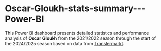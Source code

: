 # Oscar-Gloukh-stats-summary---Power-BI
This Power BI dashboard presents detailed statistics and performance analysis of **Oscar Gloukh** from the 2021/2022 season through the start of the 2024/2025 season based on data from [Transfermarkt](https://www.transfermarkt.com/).
